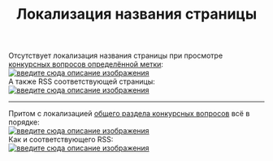﻿---
title: "Локализация названия страницы"
se.owner.user_id: 361777
se.owner.display_name: "Евгений"
se.owner.link: "https://ru.meta.stackoverflow.com/users/361777/%d0%95%d0%b2%d0%b3%d0%b5%d0%bd%d0%b8%d0%b9"
se.link: "https://ru.meta.stackoverflow.com/questions/10459/%d0%9b%d0%be%d0%ba%d0%b0%d0%bb%d0%b8%d0%b7%d0%b0%d1%86%d0%b8%d1%8f-%d0%bd%d0%b0%d0%b7%d0%b2%d0%b0%d0%bd%d0%b8%d1%8f-%d1%81%d1%82%d1%80%d0%b0%d0%bd%d0%b8%d1%86%d1%8b"
se.question_id: 10459
se.post_type: question
se.score: 2
---
<p>Отсутствует локализация названия страницы при просмотре <a href="https://ru.stackoverflow.com/questions/tagged/python?tab=Bounties">конкурсных вопросов определённой метки</a>:<br>
<a href="https://i.stack.imgur.com/eIcYJ.png" rel="nofollow noreferrer"><img src="https://i.stack.imgur.com/eIcYJ.png" alt="введите сюда описание изображения"></a><br>
А также RSS соответствующей страницы:<br>
<a href="https://i.stack.imgur.com/wRvkN.png" rel="nofollow noreferrer"><img src="https://i.stack.imgur.com/wRvkN.png" alt="введите сюда описание изображения"></a></p>

<hr>

<p>Притом с локализацией <a href="https://ru.stackoverflow.com/?tab=bounties">общего раздела конкурсных вопросов</a> всё в порядке:<br>
<a href="https://i.stack.imgur.com/sEzd4.png" rel="nofollow noreferrer"><img src="https://i.stack.imgur.com/sEzd4.png" alt="введите сюда описание изображения"></a><br>
Как и соответствующего RSS:<br>
<a href="https://i.stack.imgur.com/Fc7ka.png" rel="nofollow noreferrer"><img src="https://i.stack.imgur.com/Fc7ka.png" alt="введите сюда описание изображения"></a></p>
